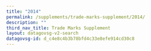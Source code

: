 ```yaml
---
title: "2014"
permalink: /supplements/trade-marks-supplement/2014/
description: ""
third_nav_title: Trade Marks Supplement
layout: datagovsg-v2-search
datagovsg-id: d_c4e8c4b3b78bfd4c33e8efe914cd30c8
---
```

